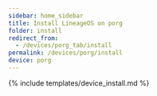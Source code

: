 ```yaml
---
sidebar: home_sidebar
title: Install LineageOS on porg
folder: install
redirect_from:
  - /devices/porg_tab/install
permalink: /devices/porg/install
device: porg
---
```

{% include templates/device_install.md %}
